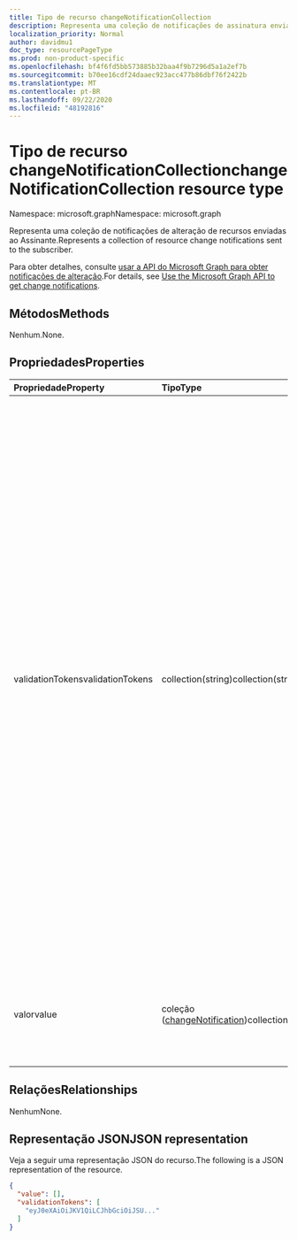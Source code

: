 ```yaml
---
title: Tipo de recurso changeNotificationCollection
description: Representa uma coleção de notificações de assinatura enviadas ao Assinante.
localization_priority: Normal
author: davidmu1
doc_type: resourcePageType
ms.prod: non-product-specific
ms.openlocfilehash: bf4f6fd5bb573885b32baa4f9b7296d5a1a2ef7b
ms.sourcegitcommit: b70ee16cdf24daaec923acc477b86dbf76f2422b
ms.translationtype: MT
ms.contentlocale: pt-BR
ms.lasthandoff: 09/22/2020
ms.locfileid: "48192816"
---
```

# <a name="changenotificationcollection-resource-type"></a><span data-ttu-id="8d725-103">Tipo de recurso changeNotificationCollection</span><span class="sxs-lookup"><span data-stu-id="8d725-103">changeNotificationCollection resource type</span></span>

<span data-ttu-id="8d725-104">Namespace: microsoft.graph</span><span class="sxs-lookup"><span data-stu-id="8d725-104">Namespace: microsoft.graph</span></span>

<span data-ttu-id="8d725-105">Representa uma coleção de notificações de alteração de recursos enviadas ao Assinante.</span><span class="sxs-lookup"><span data-stu-id="8d725-105">Represents a collection of resource change notifications sent to the subscriber.</span></span>

<span data-ttu-id="8d725-106">Para obter detalhes, consulte [usar a API do Microsoft Graph para obter notificações de alteração](webhooks.md).</span><span class="sxs-lookup"><span data-stu-id="8d725-106">For details, see [Use the Microsoft Graph API to get change notifications](webhooks.md).</span></span>

## <a name="methods"></a><span data-ttu-id="8d725-107">Métodos</span><span class="sxs-lookup"><span data-stu-id="8d725-107">Methods</span></span>

<span data-ttu-id="8d725-108">Nenhum.</span><span class="sxs-lookup"><span data-stu-id="8d725-108">None.</span></span>

## <a name="properties"></a><span data-ttu-id="8d725-109">Propriedades</span><span class="sxs-lookup"><span data-stu-id="8d725-109">Properties</span></span>

| <span data-ttu-id="8d725-110">Propriedade</span><span class="sxs-lookup"><span data-stu-id="8d725-110">Property</span></span> | <span data-ttu-id="8d725-111">Tipo</span><span class="sxs-lookup"><span data-stu-id="8d725-111">Type</span></span> | <span data-ttu-id="8d725-112">Descrição</span><span class="sxs-lookup"><span data-stu-id="8d725-112">Description</span></span> |
|:---------|:-----|:------------|
| <span data-ttu-id="8d725-113">validationTokens</span><span class="sxs-lookup"><span data-stu-id="8d725-113">validationTokens</span></span> | <span data-ttu-id="8d725-114">collection(string)</span><span class="sxs-lookup"><span data-stu-id="8d725-114">collection(string)</span></span> | <span data-ttu-id="8d725-115">Contém uma matriz de tokens JWT gerados pelo Microsoft Graph para o aplicativo validar a origem das notificações.</span><span class="sxs-lookup"><span data-stu-id="8d725-115">Contains an array of JWT tokens generated by Microsoft Graph for the application to validate the origin of the notifications.</span></span> <span data-ttu-id="8d725-116">O Microsoft Graph gera um único token para cada par de aplicativos e locatários distintos para um item se ele existir na matriz de valores.</span><span class="sxs-lookup"><span data-stu-id="8d725-116">Microsoft Graph generates a single token for each distinct app and tenant pair for an item if it exists in the value array.</span></span> <span data-ttu-id="8d725-117">Tenha em mente que as notificações podem conter uma mistura de itens para vários aplicativos e locatários que se inscreveram usando a mesma URL de notificação.</span><span class="sxs-lookup"><span data-stu-id="8d725-117">Keep in mind that notifications can contain a mix of items for various apps and tenants that subscribed using the same notification URL.</span></span> <span data-ttu-id="8d725-118">Fornecido apenas para [notificações de alteração com dados de recurso](/graph/webhooks-with-resource-data.md) opcional.</span><span class="sxs-lookup"><span data-stu-id="8d725-118">Only provided for [change notifications with resource data](/graph/webhooks-with-resource-data.md) Optional.</span></span> |
| <span data-ttu-id="8d725-119">valor</span><span class="sxs-lookup"><span data-stu-id="8d725-119">value</span></span> | <span data-ttu-id="8d725-120">coleção ([changeNotification](changenotification.md))</span><span class="sxs-lookup"><span data-stu-id="8d725-120">collection([changeNotification](changenotification.md))</span></span> | <span data-ttu-id="8d725-121">O conjunto de notificações que estão sendo enviadas à URL de notificação.</span><span class="sxs-lookup"><span data-stu-id="8d725-121">The set of notifications being sent to the notification URL.</span></span> <span data-ttu-id="8d725-122">Obrigatório.</span><span class="sxs-lookup"><span data-stu-id="8d725-122">Required.</span></span> |

## <a name="relationships"></a><span data-ttu-id="8d725-123">Relações</span><span class="sxs-lookup"><span data-stu-id="8d725-123">Relationships</span></span>

<span data-ttu-id="8d725-124">Nenhum</span><span class="sxs-lookup"><span data-stu-id="8d725-124">None.</span></span>

## <a name="json-representation"></a><span data-ttu-id="8d725-125">Representação JSON</span><span class="sxs-lookup"><span data-stu-id="8d725-125">JSON representation</span></span>

<span data-ttu-id="8d725-126">Veja a seguir uma representação JSON do recurso.</span><span class="sxs-lookup"><span data-stu-id="8d725-126">The following is a JSON representation of the resource.</span></span>

<!-- {
  "blockType": "resource",
  "optionalProperties": [

  ],
  "@odata.type": "microsoft.graph.changeNotificationCollection"
}-->

```json
{
  "value": [],
  "validationTokens": [
    "eyJ0eXAiOiJKV1QiLCJhbGciOiJSU..."
  ]
}
```

<!-- uuid: 8cc2599e-9740-4191-93fa-bc13c6f91564
2020-05-25 14:57:30 UTC -->
<!--
{
  "type": "#page.annotation",
  "description": "change notification collection resource",
  "keywords": "",
  "section": "documentation",
  "tocPath": "",
  "suppressions": []
}
-->


